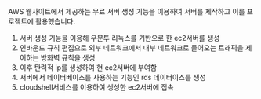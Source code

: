 AWS 웹사이트에서 제공하는 무료 서버 생성 기능을 이용하여 서버를 제작하고 이를 프로젝트에 활용했습니다.

1. 서버 생성 기능을 이용해 우분투 리눅스를 기반으로 한 ec2서버를 생성
2. 인바운드 규칙 편집으로 외부 네트워크에서 내부 네트워크로 들어오는 트래픽을 제어하는 방화벽 규칙을 생성
3. 이후 탄력적 ip를 생성하여 현 ec2서버에 부여함
4. 서버에서 데이터베이스를 사용하는 기능인 rds 데이터이스를 생성
5. cloudshell서비스를 이용하여 생성한 ec2서버에 접속
